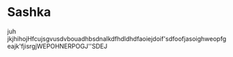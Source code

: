 # Sashka
juh jkjhihojHfcujsgvusdvbouadhbsdnalkdfhdldhdfaoiejdoif'sdfoofjasoighweopfgeajk'fjisrgjWEPOHNERPOGJ''SDEJ
